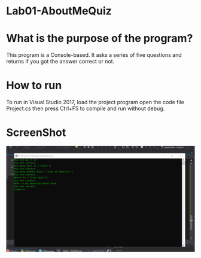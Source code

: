 # Lab01-AboutMeQuiz
# What is the purpose of the program?
This program is a Console-based. It asks a series of five questions and returns if you got the answer correct or not. 
# How to run
To run in Visual Studio 2017, load the project program open the code file Project.cs then press Ctrl+F5 to compile and run without debug.
# ScreenShot
![program finished running](output.png)
